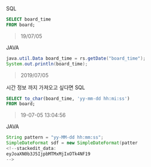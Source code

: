 SQL 
```sql
SELECT board_time 
FROM board;
```
>19/07/05

JAVA
```java
java.util.Data board_time = rs.getDate("board_time");
System.out.println(board_time);
```
>2019/07/05

시간 정보 까지 가져오고 싶다면
SQL
```sql
SELECT to_char(board_time, 'yy-mm-dd hh:mi:ss')
FROM board;
```
>19-07-05 13:04:56

JAVA
```java
String pattern = "yy-MM-dd hh:mm:ss";
SimpleDateFormat sdf = new SimpleDateFormat(patter
<!--stackedit_data:
eyJoaXN0b3J5IjpbMTMxMjIxOTk4NF19
-->